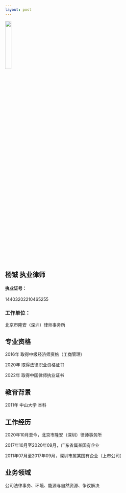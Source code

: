 ```yaml
---
layout: post
---
```



<img src="https://user-images.githubusercontent.com/131635505/234162638-0a91fbad-bd71-41b9-af30-6a72658c1bac.png" width="20%">

## 杨铖 执业律师
#### 执业证号：
14403202210465255
### 工作单位：
北京市隆安（深圳）律师事务所

## 专业资格
<p>2016年 取得中级经济师资格（工商管理）</p>
<p>2020年 取得法律职业资格证书</p>
<p>2022年 取得中国律师执业证书</p>

## 教育背景
2011年 中山大学 本科

## 工作经历
<p>2020年10月至今，北京市隆安（深圳）律师事务所</p>
<p>2017年10月至2020年09月，广东省属某国有企业</p>
<p>2011年07月至2017年09月，深圳市属某国有企业（上市公司）</p>

## 业务领域
公司法律事务、环境、能源与自然资源、争议解决
